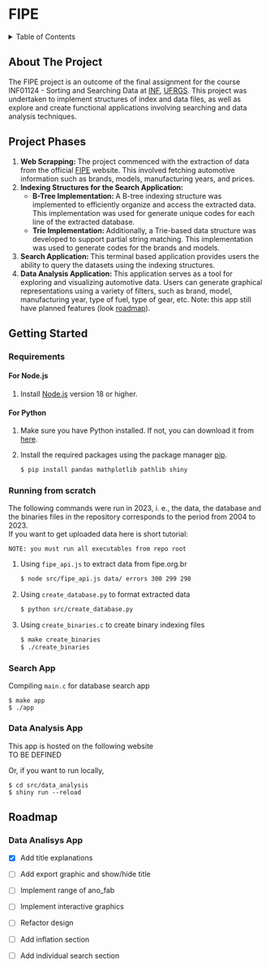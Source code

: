 # FIPE
<details>
  <summary>Table of Contents</summary>
  <ol>
    <li><a href="#about-the-project">About The Project</a></li>
    <li><a href="#project-phases">Project Phases</a></li>
    <li>
      <a href="#getting-started">Getting Started</a>
      <ul>
        <li><a href="#requirements">Requirements</a></li>
        <li><a href="#running-from-scratch">Running from scratch</a></li>
        <li><a href="#search-app">Search App</a></li>
        <li><a href="#data-analysis-app">Data Analysis App</a></li>        
      </ul>
    </li>
    <li><a href="#roadmap">Roadmap</a></li>
  </ol>
</details>

<!-- ABOUT THE PROJECT -->
<a name="about-the-project"></a>
## About The Project
The FIPE project is an outcome of the final assignment for the course INF01124 - Sorting and Searching Data at [INF](https://www.inf.ufrgs.br/site/en), [UFRGS](http://www.ufrgs.br/ufrgs/inicial). This project was undertaken to implement structures of index and data files, as well as explore and create functional applications involving searching and data analysis techniques.

<!-- PROJECT PHASES -->
<a name="#project-phases"></a>
## Project Phases
<ol>
	<li><b>Web Scrapping: </b>The project commenced with the extraction of data from the official <a href=https://fipe.org.br>FIPE</a> website. This involved fetching automotive information such as brands, models, manufacturing years, and prices.</li>
	<li><b>Indexing Structures for the Search Application: </b>
		<ul>
			<li><b>B-Tree Implementation: </b> A B-tree indexing structure was implemented to efficiently organize and access the extracted data. This implementation was used for generate unique codes for each line of the extracted database.</li>
			<li><b>Trie Implementation: </b> Additionally, a Trie-based data structure was developed to support partial string matching. This implementation was used to generate codes for the brands and models.</li>
		</ul>
	</li>
    <li><b>Search Application: </b> This terminal based application provides users the ability to query the datasets using the indexing structures.</li>
    <li><b>Data Analysis Application: </b> This application serves as a tool for exploring and visualizing automotive data. Users can generate graphical representations using a variety of filters, such as brand, model, manufacturing year, type of fuel, type of gear, etc.  
    Note: this app still have planned features (look <a href="#roadmap">roadmap</a>).</li>
</ol>

<!-- GETTING STARTED -->
<a name="#getting-started"></a>
## Getting Started

<!-- REQUIREMENTS -->
<a name="#requirements"></a>
### Requirements
#### For Node.js
1. Install [Node.js](https://nodejs.org/) version 18 or higher.

#### For Python
1. Make sure you have Python installed. If not, you can download it from [here](https://www.python.org/downloads/).
2. Install the required packages using the package manager [pip](https://pip.pypa.io/en/stable/).

   ```bash
   $ pip install pandas mathplotlib pathlib shiny
   
<!-- RUNNING FROM SCRATCH -->
<a name="#running-from-scratch"></a>
### Running from scratch
The following commands were run in 2023, i. e., the data, the database and the binaries files in the repository corresponds to the period from 2004 to 2023.  
If you want to get uploaded data here is short tutorial: 


`NOTE: you must run all executables from repo root`

1) Using `fipe_api.js` to extract data from fipe.org.br
    ```bash
    $ node src/fipe_api.js data/ errors 300 299 298

2) Using `create_database.py` to format extracted data
    ```bash
    $ python src/create_database.py

3) Using `create_binaries.c` to create binary indexing files
    ```bash
    $ make create_binaries  
    $ ./create_binaries
    
<!-- SEARCH APP -->
<a name="#search-app"></a>
### Search App

Compiling `main.c` for database search app

    $ make app
    $ ./app

<!-- DATA ANALYSIS -->
<a name="#data-analysis-app"></a>
### Data Analysis App
This app is hosted on the following website  
TO BE DEFINED

Or, if you want to run locally,

    $ cd src/data_analysis
    $ shiny run --reload


<!-- ROADMAP -->
<a name="roadmap"></a>
## Roadmap
### Data Analisys App
- [x] Add title explanations
- [ ] Add export graphic and show/hide title
- [ ] Implement range of ano_fab 
- [ ] Implement interactive graphics
- [ ] Refactor design
- [ ] Add inflation section
- [ ] Add individual search section

